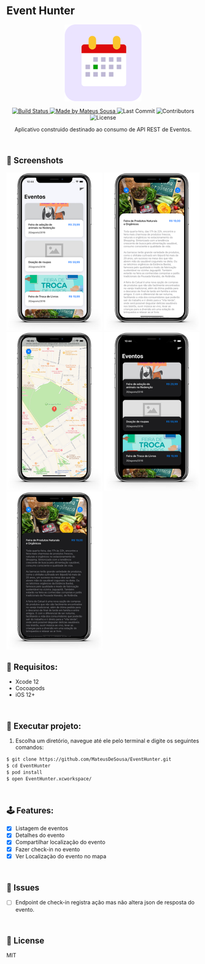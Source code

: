<p align="center">
    <h1>Event Hunter</h1>
</p>

<p align="center">
<img src="ReadmeAssets/appIcon.png" width="200" height="200" />
</p>

<p align="center">
  <a href="https://travis-ci.com/MateusDeSousa/EventHunter">
    <img alt="Build Status" src="https://travis-ci.com/MateusDeSousa/EventHunter.svg?branch=main">
  </a>
  
  <a href="https://github.com/mateusdesousa">
    <img alt="Made by Mateus Sousa" src="https://img.shields.io/badge/made%20by-Mateus%20Sousa-brightgreen">
  </a>

  <img alt="Last Commit" src="https://img.shields.io/github/last-commit/mateusdesousa/EventHunter">

  <img alt="Contributors" src="https://img.shields.io/github/contributors/mateusdesousa/EventHunter">

  <img alt="License" src="https://img.shields.io/badge/license-MIT-%2304D361">
</p>

<p align="center">
    Aplicativo construido destinado ao consumo de API REST de Eventos.
</p>
</br>

## 📸 Screenshots
<img src="ReadmeAssets/print1.png" width="250" />
<img src="ReadmeAssets/print2.png" width="250" />
<img src="ReadmeAssets/print3.png" width="250" />
<img src="ReadmeAssets/print4.png" width="250" />
<img src="ReadmeAssets/print5.png" width="250" />
</br>

## 🔧 Requisitos:

- Xcode 12
- Cocoapods
- iOS 12+

</br>

## 🚀 Executar projeto:

1. Escolha um diretório, navegue até ele pelo terminal e digite os seguintes comandos:
```sh
$ git clone https://github.com/MateusDeSousa/EventHunter.git
$ cd EventHunter
$ pod install
$ open EventHunter.xcworkspace/
```

</br>

## 🕹 Features:
 
 - [x] Listagem de eventos
 - [x] Detalhes do evento
 - [x] Compartilhar localização do evento
 - [x] Fazer check-in no evento
 - [x] Ver Localizaçào do evento no mapa

 </br>

 ## 🐞 Issues

 - [ ] Endpoint de check-in registra ação mas não altera json de resposta do evento.

 </br>

 ## 📄 License

MIT